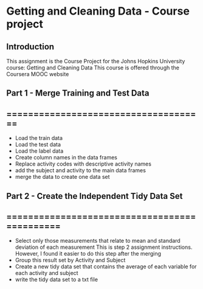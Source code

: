 #  Getting and Cleaning Data - Course project

## Introduction
This assignment is the Course Project for the Johns Hopkins University course: Getting and Cleaning Data
This course is offered through the Coursera MOOC website

## Part 1 - Merge Training and Test Data
## =====================================

- Load the train data
- Load the test data
- Load the label data
- Create column names in the data frames
- Replace activity codes with descriptive activity names
- add the subject and activity to the main data frames
- merge the data to create one data set

## Part 2 - Create the Independent Tidy Data Set
## =============================================

- Select only those measurements that relate to mean and standard deviation of each measurement
 This is step 2 assignment instructions.  However, I found it easier to do this step after the merging
- Group this result set by Activity and Subject
- Create a new tidy data set that contains the average of each variable for each activity and subject
- write the tidy data set to a txt file


